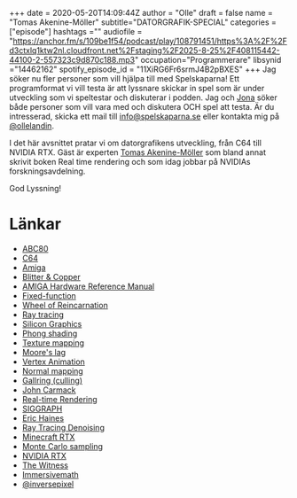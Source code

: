 +++ 
date = 2020-05-20T14:09:44Z
author = "Olle"
draft = false
name = "Tomas Akenine-Möller"
subtitle="DATORGRAFIK-SPECIAL"
categories = ["episode"]
hashtags =""
audiofile = "https://anchor.fm/s/109be1f54/podcast/play/108791451/https%3A%2F%2Fd3ctxlq1ktw2nl.cloudfront.net%2Fstaging%2F2025-8-25%2F408115442-44100-2-557323c9d870c188.mp3"
occupation="Programmerare"
libsynid ="14462162"
spotify_episode_id = "11XiRG6Fr6srmJ4B2pBXES"
+++ 
Jag söker nu fler personer som vill hjälpa till med Spelskaparna! Ett programformat vi vill testa är att lyssnare skickar in spel som är under utveckling som vi speltestar och diskuterar i podden. Jag och [Jona](https://twitter.com/Saikyun) söker både personer som vill vara med och diskutera OCH spel att testa. Är du intresserad, skicka ett mail till info@spelskaparna.se eller kontakta mig på [@ollelandin](https://twitter.com/ollelandin).

I det här avsnittet pratar vi om datorgrafikens utveckling, från C64 till NVIDIA RTX. Gäst är experten [Tomas Akenine-Möller](https://twitter.com/inversepixel) som bland annat skrivit boken Real time rendering och som idag jobbar på NVIDIAs forskningsavdelning.

God Lyssning!




# Länkar
* [ABC80](https://sv.wikipedia.org/wiki/ABC_80)
* [C64](https://sv.wikipedia.org/wiki/Commodore_64)
* [Amiga](https://sv.wikipedia.org/wiki/Amiga)
* [Blitter & Copper](https://en.wikipedia.org/wiki/Original_Chip_Set)
* [AMIGA Hardware Reference Manual](https://www.goodreads.com/book/show/4980972-amiga-hardware-reference-manual)
* [Fixed-function](https://en.wikipedia.org/wiki/Fixed-function)
* [Wheel of Reincarnation](http://www.catb.org/jargon/html/W/wheel-of-reincarnation.html)
* [Ray tracing](https://en.wikipedia.org/wiki/Ray_tracing_(graphics))
* [Silicon Graphics](https://en.wikipedia.org/wiki/Silicon_Graphics)
* [Phong shading](https://en.wikipedia.org/wiki/Phong_shading)
* [Texture mapping](https://en.wikipedia.org/wiki/Texture_mapping)
* [Moore's lag](https://en.wikipedia.org/wiki/Moore%27s_law)
* [Vertex Animation](https://www.youtube.com/watch?v=e4MEttgakTc)
* [Normal mapping](https://en.wikipedia.org/wiki/Normal_mapping)
* [Gallring (culling)](https://www.gamasutra.com/view/feature/3394/occlusion_culling_algorithms.php?print=1)
* [John Carmack](https://en.wikipedia.org/wiki/John_Carmack)
* [Real-time Rendering](https://www.realtimerendering.com/)
* [SIGGRAPH](https://www.siggraph.org/)
* [Eric Haines](https://erich.realtimerendering.com/)
* [Ray Tracing Denoising](https://alain.xyz/blog/raytracing-denoising)
* [Minecraft RTX](https://www.youtube.com/watch?v=l8kslNSKMfc)
* [Monte Carlo sampling](https://sv.wikipedia.org/wiki/Monte_Carlo-metod)
* [NVIDIA RTX](https://www.youtube.com/watch?v=j7PlNr_dZP4)
* [The Witness](https://www.youtube.com/watch?v=9ytwNUMdbcE&t=3s)
* [Immersivemath](http://immersivemath.com/ila/index.html)
* [@inversepixel](https://twitter.com/inversepixel)

